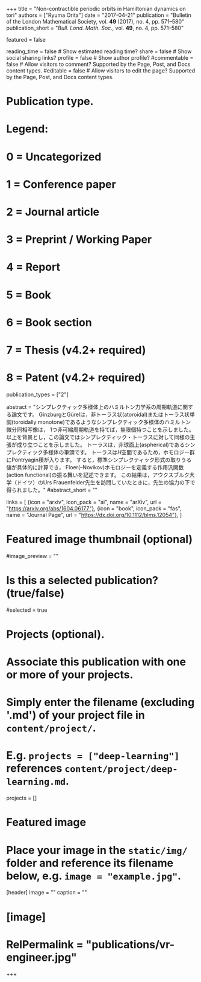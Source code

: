 +++
title = "Non-contractible periodic orbits in Hamiltonian dynamics on tori"
authors = ["Ryuma Orita"]
date = "2017-04-21"
publication = "Bulletin of the London Mathematical Society, vol. **49** (2017), no. 4, pp. 571–580"
publication_short = "*Bull. Lond. Math. Soc.*, vol. **49**, no. 4, pp. 571–580"

featured = false

reading_time = false  # Show estimated reading time?
share = false  # Show social sharing links?
profile = false  # Show author profile?
#commentable = false  # Allow visitors to comment? Supported by the Page, Post, and Docs content types.
#editable = false  # Allow visitors to edit the page? Supported by the Page, Post, and Docs content types.

# Publication type.
# Legend:
# 0 = Uncategorized
# 1 = Conference paper
# 2 = Journal article
# 3 = Preprint / Working Paper
# 4 = Report
# 5 = Book
# 6 = Book section
# 7 = Thesis (v4.2+ required)
# 8 = Patent (v4.2+ required)
publication_types = ["2"]

abstract = "シンプレクティック多様体上のハミルトン力学系の周期軌道に関する論文です。
GinzburgとGürelは，非トーラス状(atoroidal)またはトーラス状単調(toroidally monotone)であるようなシンプレクティック多様体のハミルトン微分同相写像は，
1つ非可縮周期軌道を持てば，無限個持つことを示しました。
以上を背景とし，この論文ではシンプレクティック・トーラスに対して同様の主張が成り立つことを示しました。
トーラスは，非球面上(aspherical)であるシンプレクティック多様体の筆頭です。
トーラスは$H$空間であるため，ホモロジー群にPontryagin積が入ります。
すると，標準シンプレクティック形式の取りうる値が具体的に計算でき，
Floer(–Novikov)ホモロジーを定義する作用汎関数(action functional)の振る舞いを記述できます。
この結果は，アウクスブルク大学（ドイツ）のUrs Frauenfelder先生を訪問していたときに，先生の協力の下で得られました。"
#abstract_short = ""

links = [
  {icon = "arxiv", icon_pack = "ai", name = "arXiv", url = "https://arxiv.org/abs/1604.06177"},
  {icon = "book", icon_pack = "fas", name = "Journal Page", url = "https://dx.doi.org/10.1112/blms.12054"},
  ]

# Featured image thumbnail (optional)
#image_preview = ""

# Is this a selected publication? (true/false)
#selected = true

# Projects (optional).
#   Associate this publication with one or more of your projects.
#   Simply enter the filename (excluding '.md') of your project file in `content/project/`.
#   E.g. `projects = ["deep-learning"]` references `content/project/deep-learning.md`.
projects = []

# Featured image
# Place your image in the `static/img/` folder and reference its filename below, e.g. `image = "example.jpg"`.
[header]
image = ""
caption = ""

# [image]
# RelPermalink = "publications/vr-engineer.jpg"
+++
